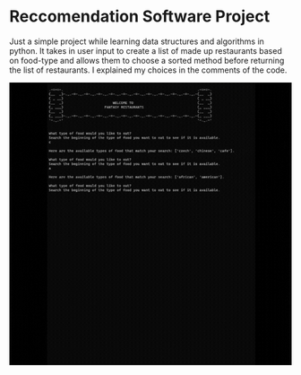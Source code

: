 # **Reccomendation Software Project**

Just a simple project while learning data structures and algorithms in python.
It takes in user input to create a list of made up restaurants based on food-type and allows them to choose a sorted method before returning the list of restaurants.
I explained my choices in the comments of the code.

![gif of example usage](example.gif)
    
